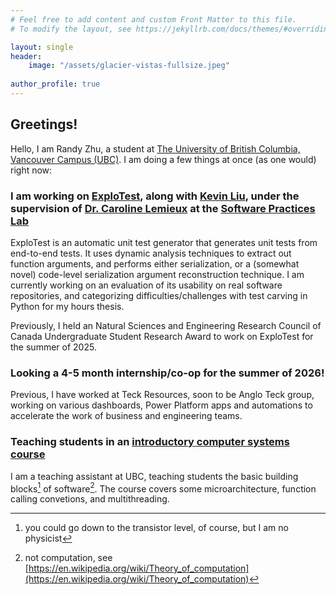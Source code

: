 ```yaml
---
# Feel free to add content and custom Front Matter to this file.
# To modify the layout, see https://jekyllrb.com/docs/themes/#overriding-theme-defaults

layout: single 
header:
    image: "/assets/glacier-vistas-fullsize.jpeg"
    
author_profile: true
---
```


## Greetings!

Hello, I am Randy Zhu, a student at [The University of British Columbia, Vancouver Campus (UBC)](https://ubc.ca). I am doing a few things at once (as one would) right now:

### I am working on [ExploTest](https://github.com/kliu04/explotest), along with [Kevin Liu](https://github.com/kliu04), under the supervision of [Dr. Caroline Lemieux](https://www.carolemieux.com/) at the [Software Practices Lab](https://spl.cs.ubc.ca/)

ExploTest is an automatic unit test generator that generates unit tests from end-to-end tests. It uses dynamic analysis techniques to extract out function arguments, and performs either serialization, or a (somewhat novel) code-level serialization argument reconstruction technique. I am currently working on an evaluation of its usability on real software repositories, and categorizing difficulties/challenges with test carving in Python for my hours thesis.

Previously, I held an Natural Sciences and Engineering Research Council of Canada Undergraduate Student Research Award to work on ExploTest for the summer of 2025.
  
### Looking a 4-5 month internship/co-op for the summer of 2026!

Previous, I have worked at Teck Resources, soon to be Anglo Teck group, working on various dashboards, Power Platform apps and automations to accelerate the work of business and engineering teams. 

### Teaching students in an [introductory computer systems course](https://www.cs.ubc.ca/course-section/cpsc-213-102-2023w)


I am a teaching assistant at UBC, teaching students the basic building blocks[^1] of software[^2]. The course covers some microarchitecture, function calling convetions, and multithreading.

[^1]: you could go down to the transistor level, of course, but I am no physicist
[^2]: not computation, see [https://en.wikipedia.org/wiki/Theory_of_computation](https://en.wikipedia.org/wiki/Theory_of_computation)

